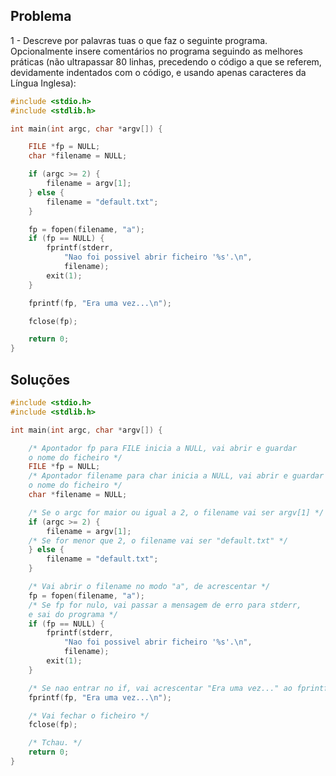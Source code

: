 ## Problema

1 - Descreve por palavras tuas o que faz o seguinte programa. Opcionalmente
insere comentários no programa seguindo as melhores práticas (não ultrapassar
80 linhas, precedendo o código a que se referem, devidamente indentados com o
código, e usando apenas caracteres da Língua Inglesa):

```c
#include <stdio.h>
#include <stdlib.h>

int main(int argc, char *argv[]) {

    FILE *fp = NULL;
    char *filename = NULL;

    if (argc >= 2) {
        filename = argv[1];
    } else {
        filename = "default.txt";
    }

    fp = fopen(filename, "a");
    if (fp == NULL) {
        fprintf(stderr,
            "Nao foi possivel abrir ficheiro '%s'.\n",
            filename);
        exit(1);
    }

    fprintf(fp, "Era uma vez...\n");

    fclose(fp);

    return 0;
}

```

## Soluções

```c
#include <stdio.h>
#include <stdlib.h>

int main(int argc, char *argv[]) {

    /* Apontador fp para FILE inicia a NULL, vai abrir e guardar
    o nome do ficheiro */
    FILE *fp = NULL;
    /* Apontador filename para char inicia a NULL, vai abrir e guardar
    o nome do ficheiro */
    char *filename = NULL;

    /* Se o argc for maior ou igual a 2, o filename vai ser argv[1] */
    if (argc >= 2) {
        filename = argv[1];
    /* Se for menor que 2, o filename vai ser "default.txt" */
    } else {
        filename = "default.txt";
    }

    /* Vai abrir o filename no modo "a", de acrescentar */
    fp = fopen(filename, "a");
    /* Se fp for nulo, vai passar a mensagem de erro para stderr,
    e sai do programa */
    if (fp == NULL) {
        fprintf(stderr,
            "Nao foi possivel abrir ficheiro '%s'.\n",
            filename);
        exit(1);
    }

    /* Se nao entrar no if, vai acrescentar "Era uma vez..." ao fprintf */
    fprintf(fp, "Era uma vez...\n");

    /* Vai fechar o ficheiro */
    fclose(fp);

    /* Tchau. */
    return 0;
}

```

